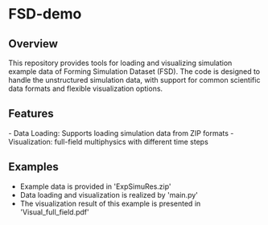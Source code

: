 # FSD-demo

## Overview
This repository provides tools for loading and visualizing simulation example data of Forming Simulation Dataset (FSD). The code is designed to handle the unstructured simulation data, with support for common scientific data formats and flexible visualization options.

## Features
​​- Data Loading​​: Supports loading simulation data from ZIP formats
​​- Visualization​​: full-field multiphysics with different time steps

## Examples
- Example data is provided in 'ExpSimuRes.zip'
- Data loading and visualization is realized by 'main.py'
- The visualization result of this example is presented in 'Visual_full_field.pdf'


